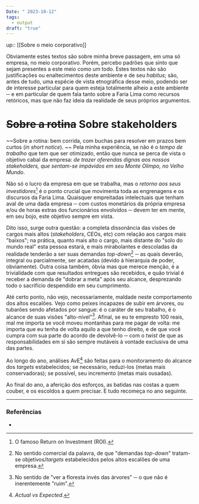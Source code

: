 ```yaml
---
Date: " 2023-10-12"
tags:
  - output
draft: "true"
---
```

up:: [[Sobre o meio corporativo]]

Obviamente estes textos são sobre minha breve passagem, em uma só empresa, no meio corporativo. Porém, percebo padrões que sinto que sejam presentes a este meio como um todo. Estes textos não são justificações ou enaltecimentos deste ambiente e de seu *habitus*; são, antes de tudo, uma espécie de vista etnográfica desse meio, podendo ser de interesse particular para quem esteja totalmente alheio a este ambiente ─ e em particular de quem fala tanto sobre a Faria Lima como recursos retóricos, mas que não faz ideia da realidade de seus próprios argumentos.
# ~~Sobre a rotina~~ Sobre stakeholders
~~Sobre a rotina: bem corrida, com buchas para resolver em prazos bem curtos (*in short notice*). ~~ Pela minha experiência, se não é o *tempo de trabalho* que tem que ser otimizado, então que nunca se perca de vista o objetivo cabal da empresa: *de trazer oferendas dignas aos nossos stakeholders, que sentam-se impávidos em seu Monte Olimpo, no Velho Mundo*. 

Não só o lucro da empresa em que se trabalha, mas o *retorno aos seus investidores*[^1] é o ponto crucial que movimenta toda as engrenagens e os discursos da Faria Lima. Quaisquer empreitadas intelectuais que tenham aval de uma dada empresa ─ com custos monetários da própria empresa e/ou de horas extras dos funcionários envolvidos ─ devem ter em mente, em seu bojo, este objetivo sempre em vista.

Dito isso, surge outra questão: a completa dissonância das visões de cargos mais altos (*stakeholders*, CEOs, etc) com relação aos cargos mais "baixos"; na prática, quanto mais alto o cargo, mais distante do "solo do mundo real" esta pessoa estará, e mais mirabolantes e descoladas da realidade tenderão a ser suas demandas *top-down*[^2] ─ as quais deverão, integral ou parcialmente, ser acatadas (devido à hierarquia de poder, obviamente). Outra coisa também, óbvia mas que merece menção, é a trivialidade com que resultados entregues são recebidos, e quão trivial é receber a demanda de "dobrar a meta" após seu alcance, desprezando todo o sacrifício despendido em seu cumprimento. 

Até certo ponto, não vejo, necessariamente, maldade neste comportamento dos altos escalões. Vejo como peixes incapazes de subir em árvores, ou tubarões sendo afetados por sangue: é o caráter de seu trabalho, é o alcance de suas visões "alto-nível"[^3]. Afinal, se eu te empresto 100 reais, mal me importa se você moveu montanhas para me pagar de volta: me importa que eu tenha de volta aquilo a que tenho direito, e de que você cumpra com sua parte do acordo de devolvê-lo ─ com o *twist* de que as responsabilidades em si são sempre mutáveis à vontade exclusiva de uma das partes.

Ao longo do ano, análises AvE[^4] são feitas para o monitoramento do alcance dos *targets* estabelecidos; se necessário, reduzi-los (metas mais conservadoras); se possível, seu incremento (metas mais ousadas).

Ao final do ano, a aferição dos esforços, as batidas nas costas a quem couber, e os escoldos a quem precisar. E tudo recomeça no ano seguinte.

---
### Referências
- 

[^1]: O famoso Return on Investment (ROI).
[^2]: No sentido comercial da palavra, de que "demandas *top-down*" tratam-se objetivos/*targets* estabelecidos pelos altos escalões de uma empresa.
[^3]: No sentido de "ver a floresta invés das árvores" ─ o que não é inerentemente "ruim".
[^4]: *Actual vs Expected*.